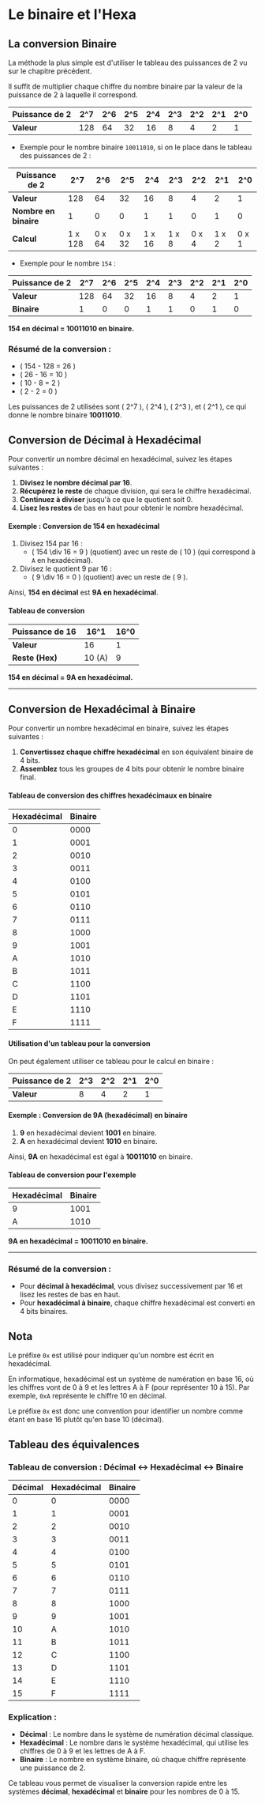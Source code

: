 # Le binaire et l'Hexa

## La conversion Binaire

La méthode la plus simple est d'utiliser le tableau des puissances de 2 vu sur le chapitre précédent.

Il suffit de multiplier chaque chiffre du nombre binaire par la valeur de la puissance de 2 à laquelle il correspond.

| **Puissance de 2** | **2^7** | **2^6** | **2^5** | **2^4** | **2^3** | **2^2** | **2^1** | **2^0** |
|--------------------|---------|---------|---------|---------|---------|---------|---------|---------|
| **Valeur**         | 128     | 64      | 32      | 16      | 8       | 4       | 2       | 1       |

- Exemple pour le nombre binaire `10011010`, si on le place dans le tableau des puissances de 2 :

| **Puissance de 2** | **2^7** | **2^6** | **2^5** | **2^4** | **2^3** | **2^2** | **2^1** | **2^0** |
|--------------------|---------|---------|---------|---------|---------|---------|---------|---------|
| **Valeur**         | 128     | 64      | 32      | 16      | 8       | 4       | 2       | 1       |
| **Nombre en binaire** | 1   | 0       | 0       | 1       | 1       | 0       | 1       | 0       |
| **Calcul**         | 1 x 128 | 0 x 64  | 0 x 32  | 1 x 16  | 1 x 8   | 0 x 4   | 1 x 2   | 0 x 1   |

- Exemple pour le nombre `154` :

| **Puissance de 2** | **2^7** | **2^6** | **2^5** | **2^4** | **2^3** | **2^2** | **2^1** | **2^0** |
|--------------------|---------|---------|---------|---------|---------|---------|---------|---------|
| **Valeur**         | 128     | 64      | 32      | 16      | 8       | 4       | 2       | 1       |
| **Binaire**        | 1       | 0       | 0       | 1       | 1       | 0       | 1       | 0       |

**154 en décimal = 10011010 en binaire.**

### Résumé de la conversion :

- \( 154 - 128 = 26 \)
- \( 26 - 16 = 10 \)
- \( 10 - 8 = 2 \)
- \( 2 - 2 = 0 \)

Les puissances de 2 utilisées sont \( 2^7 \), \( 2^4 \), \( 2^3 \), et \( 2^1 \), ce qui donne le nombre binaire **10011010**.


## Conversion de Décimal à Hexadécimal

Pour convertir un nombre décimal en hexadécimal, suivez les étapes suivantes :

1. **Divisez le nombre décimal par 16**.
2. **Récupérez le reste** de chaque division, qui sera le chiffre hexadécimal.
3. **Continuez à diviser** jusqu'à ce que le quotient soit 0.
4. **Lisez les restes** de bas en haut pour obtenir le nombre hexadécimal.

#### Exemple : Conversion de 154 en hexadécimal

1. Divisez 154 par 16 :
   - \( 154 \div 16 = 9 \) (quotient) avec un reste de \( 10 \) (qui correspond à `A` en hexadécimal).
2. Divisez le quotient 9 par 16 :
   - \( 9 \div 16 = 0 \) (quotient) avec un reste de \( 9 \).

Ainsi, **154 en décimal** est **9A en hexadécimal**.

#### Tableau de conversion

| **Puissance de 16** | **16^1** | **16^0** |
|---------------------|----------|----------|
| **Valeur**          | 16       | 1        |
| **Reste (Hex)**     | 10 (A)   | 9        |

**154 en décimal = 9A en hexadécimal.**

---

## Conversion de Hexadécimal à Binaire

Pour convertir un nombre hexadécimal en binaire, suivez les étapes suivantes :

1. **Convertissez chaque chiffre hexadécimal** en son équivalent binaire de 4 bits.
2. **Assemblez** tous les groupes de 4 bits pour obtenir le nombre binaire final.

#### Tableau de conversion des chiffres hexadécimaux en binaire

| **Hexadécimal** | **Binaire** |
|-----------------|-------------|
| 0               | 0000        |
| 1               | 0001        |
| 2               | 0010        |
| 3               | 0011        |
| 4               | 0100        |
| 5               | 0101        |
| 6               | 0110        |
| 7               | 0111        |
| 8               | 1000        |
| 9               | 1001        |
| A               | 1010        |
| B               | 1011        |
| C               | 1100        |
| D               | 1101        |
| E               | 1110        |
| F               | 1111        |

#### Utilisation d'un tableau pour la conversion

On peut également utiliser ce tableau pour le calcul en binaire : 

| **Puissance de 2** | **2^3** | **2^2** | **2^1** | **2^0** |
|--------------------|---------|---------|---------|---------|
| **Valeur**         | 8       | 4       | 2       | 1       |


#### Exemple : Conversion de **9A** (hexadécimal) en binaire

1. **9** en hexadécimal devient **1001** en binaire.
2. **A** en hexadécimal devient **1010** en binaire.

Ainsi, **9A** en hexadécimal est égal à **10011010** en binaire.

#### Tableau de conversion pour l'exemple

| **Hexadécimal** | **Binaire** |
|-----------------|-------------|
| 9               | 1001        |
| A               | 1010        |

**9A en hexadécimal = 10011010 en binaire.**

---

### Résumé de la conversion :

- Pour **décimal à hexadécimal**, vous divisez successivement par 16 et lisez les restes de bas en haut.
- Pour **hexadécimal à binaire**, chaque chiffre hexadécimal est converti en 4 bits binaires.

## Nota

Le préfixe `0x` est utilisé pour indiquer qu'un nombre est écrit en hexadécimal.

En informatique, hexadécimal est un système de numération en base 16, où les chiffres vont de 0 à 9 et les lettres A à F (pour représenter 10 à 15). Par exemple, `0xA` représente le chiffre 10 en décimal.

Le préfixe `0x` est donc une convention pour identifier un nombre comme étant en base 16 plutôt qu'en base 10 (décimal).

## Tableau des équivalences

### Tableau de conversion : Décimal ↔ Hexadécimal ↔ Binaire

| **Décimal** | **Hexadécimal** | **Binaire** |
|-------------|-----------------|-------------|
| 0           | 0               | 0000        |
| 1           | 1               | 0001        |
| 2           | 2               | 0010        |
| 3           | 3               | 0011        |
| 4           | 4               | 0100        |
| 5           | 5               | 0101        |
| 6           | 6               | 0110        |
| 7           | 7               | 0111        |
| 8           | 8               | 1000        |
| 9           | 9               | 1001        |
| 10          | A               | 1010        |
| 11          | B               | 1011        |
| 12          | C               | 1100        |
| 13          | D               | 1101        |
| 14          | E               | 1110        |
| 15          | F               | 1111        |

### Explication :
- **Décimal** : Le nombre dans le système de numération décimal classique.
- **Hexadécimal** : Le nombre dans le système hexadécimal, qui utilise les chiffres de 0 à 9 et les lettres de A à F.
- **Binaire** : Le nombre en système binaire, où chaque chiffre représente une puissance de 2.

Ce tableau vous permet de visualiser la conversion rapide entre les systèmes **décimal**, **hexadécimal** et **binaire** pour les nombres de 0 à 15.
